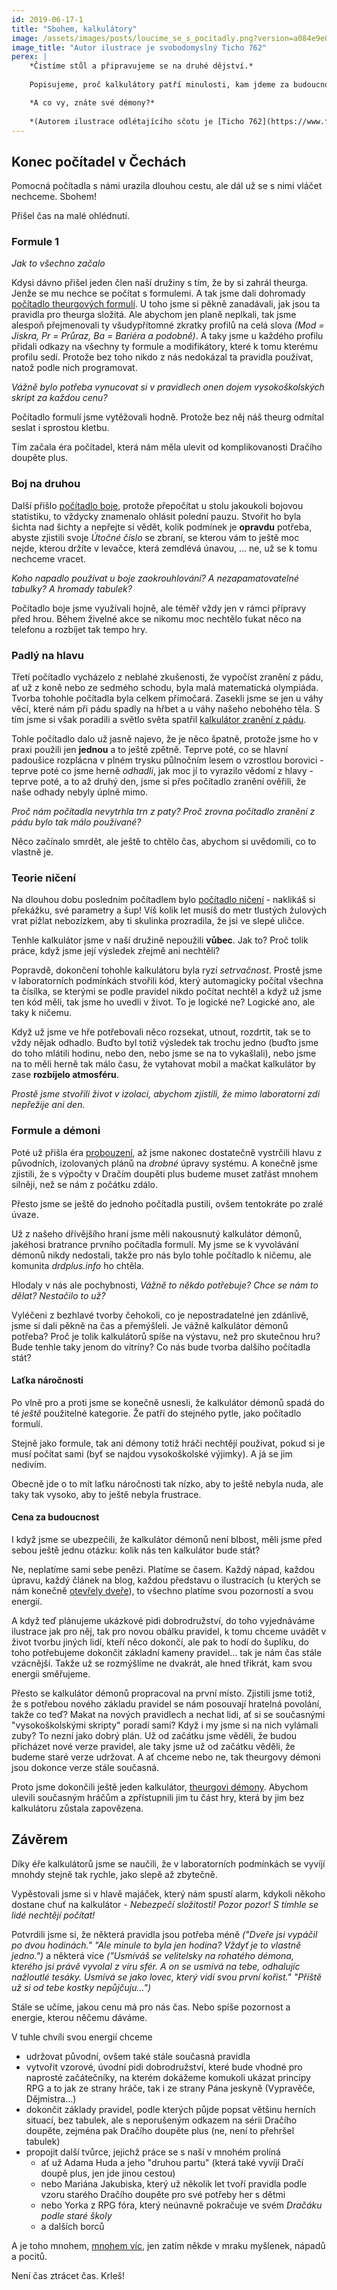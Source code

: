```yaml
---
id: 2019-06-17-1
title: "Sbohem, kalkulátory"
image: /assets/images/posts/loucime_se_s_pocitadly.png?version=a084e9e08b0006106ac67928ef6db771
image_title: "Autor ilustrace je svobodomyslný Ticho 762"
perex: |
    *Čistíme stůl a připravujeme se na druhé dějství.*
    
    Popisujeme, proč kalkulátory patří minulosti, kam jdeme za budoucností Dračího doupěte plus a jak vzácný je čas na práci.

    *A co vy, znáte své démony?*
    
    *(Autorem ilustrace odlétajícího sčotu je [Ticho 762](https://www.facebook.com/ticho762). Děkujeme!)*
---
```


## Konec počítadel v Čechách

Pomocná počítadla s námi urazila dlouhou cestu, ale dál už se s nimi vláčet nechceme. Sbohem!

Přišel čas na malé ohlédnutí.

### Formule 1

*Jak to všechno začalo*

Kdysi dávno přišel jeden člen naší družiny s tím, že by si zahrál theurga. Jenže se mu nechce se počítat s formulemi. A tak jsme dali dohromady [počítadlo theurgových formulí](https://formule.theurg.drdplus.info/).
U toho jsme si pěkně zanadávali, jak jsou ta pravidla pro theurga složitá. Ale abychom jen planě neplkali, tak jsme alespoň přejmenovali ty všudypřítomné zkratky profilů na celá slova *(Mod = Jiskra, Pr = Průraz, Ba = Bariéra a podobně)*.
A taky jsme u každého profilu přidali odkazy na všechny ty formule a modifikátory, které k tomu kterému profilu sedí. Protože bez toho nikdo z nás nedokázal ta pravidla používat, natož podle nich programovat.

*Vážně bylo potřeba vynucovat si v pravidlech onen dojem vysokoškolských skript za každou cenu?*

Počítadlo formulí jsme vytěžovali hodně. Protože bez něj náš theurg odmítal seslat i sprostou kletbu.

Tím začala éra počítadel, která nám měla ulevit od komplikovanosti Dračího doupěte plus.

### Boj na druhou

Další přišlo [počítadlo boje](https://boj.drdplus.info/), protože přepočítat u stolu jakoukoli bojovou statistiku, to vždycky znamenalo ohlásit polední pauzu. Stvořit ho byla šichta nad šichty a nepřejte si vědět, kolik podmínek je **opravdu** potřeba, abyste zjistili svoje *Útočné číslo* se zbraní, se kterou vám to ještě moc nejde, kterou držíte v levačce, která zemdlévá únavou, ... ne, už se k tomu nechceme vracet.

*Koho napadlo používat u boje zaokrouhlování? A nezapamatovatelné tabulky? A hromady tabulek?*

Počítadlo boje jsme využívali hojně, ale téměř vždy jen v rámci přípravy před hrou. Během živelné akce se nikomu moc nechtělo ťukat něco na telefonu a rozbíjet tak tempo hry.

### Padlý na hlavu

Třetí počítadlo vycházelo z neblahé zkušenosti, že vypočíst zranění z pádu, ať už z koně nebo ze sedmého schodu, byla malá matematická olympiáda.
Tvorba tohohle počítadla byla celkem přímočará. Zasekli jsme se jen u váhy věcí, které nám při pádu spadly na hřbet a u váhy našeho nebohého těla. S tím jsme si však poradili a světlo světa spatřil [kalkulátor zranění z pádu](https://pad.drdplus.info/).

Tohle počítadlo dalo už jasně najevo, že je něco špatně, protože jsme ho v praxi použili jen **jednou** a to ještě zpětně. Teprve poté, co se hlavní padoušice rozplácna v plném trysku půlnočním lesem o vzrostlou borovici - teprve poté co jsme herně *odhadli*, jak moc jí to vyrazilo vědomí z hlavy - teprve poté, a to až druhý den, jsme si přes počítadlo zranění ověřili, že naše odhady nebyly úplně mimo.

*Proč nám počítadla nevytrhla trn z paty? Proč zrovna počítadlo zranění z pádu bylo tak málo používané?*

Něco začínalo smrdět, ale ještě to chtělo čas, abychom si uvědomili, co to vlastně je.

### Teorie ničení

Na dlouhou dobu posledním počítadlem bylo [počítadlo ničení](https://niceni.drdplus.info/) - naklikáš si překážku, své parametry a šup! Víš kolik let musíš do metr tlustých žulových vrat pižlat nebozízkem, aby ti skulinka prozradila, že jsi ve slepé uličce.

Tenhle kalkulátor jsme v naší družině nepoužili **vůbec**. Jak to? Proč tolik práce, když jsme její výsledek zřejmě ani nechtěli? 

Popravdě, dokončení tohohle kalkulátoru byla ryzí *setrvačnost*. Prostě jsme v laboratorních podmínkách stvořili kód, který automagicky počítal všechna ta čísílka, se kterými se podle pravidel nikdo počítat nechtěl a když už jsme ten kód měli, tak jsme ho uvedli v život. To je logické ne?
Logické ano, ale taky k ničemu.

Když už jsme ve hře potřebovali něco rozsekat, utnout, rozdrtit, tak se to vždy nějak odhadlo. Buďto byl totiž výsledek tak trochu jedno (buďto jsme do toho mlátili hodinu, nebo den, nebo jsme se na to vykašlali), nebo jsme na to měli herně tak málo času, že vytahovat mobil a mačkat kalkulátor by zase **rozbíjelo atmosféru**.

*Prostě jsme stvořili život v izolaci, abychom zjistili, že mimo laboratorní zdi nepřežije ani den.*

### Formule a démoni

Poté už přišla éra [probouzení](2019-03-12-ucime_se_z_chyb.md), až jsme nakonec dostatečně vystrčili hlavu z původních, izolovaných plánů na *drobné* úpravy systému. A konečně jsme zjistili, že s výpočty v Dračím doupěti plus budeme muset zatřást mnohem silněji, než se nám z počátku zdálo.

Přesto jsme se ještě do jednoho počítadla pustili, ovšem tentokráte po zralé úvaze.

Už z našeho dřívějšího hraní jsme měli nakousnutý kalkulátor démonů, jakéhosi bratrance prvního počítadla formulí.
My jsme se k vyvolávání démonů nikdy nedostali, takže pro nás bylo tohle počítadlo k ničemu, ale komunita *drdplus.info* ho chtěla.

Hlodaly v nás ale pochybnosti, *Vážně to někdo potřebuje? Chce se nám to dělat? Nestačilo to už?*

Vyléčeni z bezhlavé tvorby čehokoli, co je nepostradatelné jen zdánlivě, jsme si dali pěkně na čas a přemýšleli. Je vážně kalkulátor démonů potřeba? Proč je tolik kalkulátorů spíše na výstavu, než pro skutečnou hru? Bude tenhle taky jenom do vitríny? Co nás bude tvorba dalšího počítadla stát?

#### Laťka náročnosti

Po vlně pro a proti jsme se konečně usnesli, že kalkulátor démonů spadá do té *ještě* použitelné kategorie. Že patří do stejného pytle, jako počítadlo formulí.

Stejně jako formule, tak ani démony totiž hráči nechtějí používat, pokud si je musí počítat sami (byť se najdou vysokoškolské výjimky). A já se jim nedivím.

Obecně jde o to mít laťku náročnosti tak nízko, aby to ještě nebyla nuda, ale taky tak vysoko, aby to ještě nebyla frustrace.

#### Cena za budoucnost

I když jsme se ubezpečili, že kalkulátor démonů není blbost, měli jsme před sebou ještě jednu otázku: kolik nás ten kalkulátor bude stát?

Ne, neplatíme sami sebe penězi. Platíme se časem. Každý nápad, každou úpravu, každý článek na blog, každou představu o ilustracích (u kterých se nám konečně [otevřely dveře](https://www.facebook.com/pg/ticho762/photos/?ref=page_internal)), to všechno platíme svou pozorností a svou energií. 

A když teď plánujeme ukázkové pidi dobrodružství, do toho vyjednáváme ilustrace jak pro něj, tak pro novou obálku pravidel, k tomu chceme uvádět v život tvorbu jiných lidí, kteří něco dokončí, ale pak to hodí do šuplíku, do toho potřebujeme dokončit základní kameny pravidel... tak je nám čas stále vzácnější. Takže už se rozmýšlíme ne dvakrát, ale hned třikrát, kam svou energii směřujeme.

Přesto se kalkulátor démonů propracoval na první místo. Zjistili jsme totiž, že s potřebou nového základu pravidel se nám posouvají hratelná povolání, takže co teď? Makat na nových pravidlech a nechat lidi, ať si se současnými "vysokoškolskými skripty" poradí sami? Když i my jsme si na nich vylámali zuby? To nezní jako dobrý plán.
Už od začátku jsme věděli, že budou přicházet nové verze pravidel, ale taky jsme už od začátku věděli, že budeme staré verze udržovat. A ať chceme nebo ne, tak theurgovy démoni jsou dokonce verze stále současná.

Proto jsme dokončili ještě jeden kalkulátor, [theurgovi démony](https://demon.theurg.drdplus.info/). Abychom ulevili současným hráčům a zpřístupnili jim tu část hry, která by jim bez kalkulátoru zůstala zapovězena.

## Závěrem

Díky éře kalkulátorů jsme se naučili, že v laboratorních podmínkách se vyvíjí mnohdy stejně tak rychle, jako slepě až zbytečně.

Vypěstovali jsme si v hlavě majáček, který nám spustí alarm, kdykoli někoho dostane chuť na kalkulátor - *Nebezpečí složitosti! Pozor pozor! S tímhle se lidé nechtějí počítat!*

Potvrdili jsme si, že některá pravidla jsou potřeba méně *("Dveře jsi vypáčil po dvou hodinách." "Ale minule to byla jen hodina? Vždyť je to vlastně jedno.")* a některá více *("Usmíváš se velitelsky na rohatého démona, kterého jsi právě vyvolal z víru sfér. A on se usmívá na tebe, odhalujíc nažloutlé tesáky. Usmívá se jako lovec, který vidí svou první kořist." "Příště už si od tebe kostky nepůjčuju...")*

Stále se učíme, jakou cenu má pro nás čas. Nebo spíše pozornost a energie, kterou něčemu dáváme.

V tuhle chvíli svou energií chceme

- udržovat původní, ovšem také stále současná pravidla
- vytvořit vzorové, úvodní pidi dobrodružství, které bude vhodné pro naprosté začátečníky, na kterém dokážeme komukoli ukázat principy RPG a to jak ze strany hráče, tak i ze strany Pána jeskyně (Vypravěče, Dějmistra...)
- dokončit základy pravidel, podle kterých půjde popsat většinu herních situací, bez tabulek, ale s neporušeným odkazem na sérii Dračího doupěte, zejména pak Dračího doupěte plus (ne, není to přehršel tabulek)
- propojit další tvůrce, jejichž práce se s naší v mnohém prolíná
    - ať už Adama Huda a jeho "druhou partu" (která také vyvíjí Dračí doupě plus, jen jde jinou cestou)
    - nebo Mariána Jakubiska, který už několik let tvoří pravidla podle vzoru starého Dračího doupěte pro své potřeby her s dětmi
    - nebo Yorka z RPG fóra, který neúnavně pokračuje ve svém *Dračáku podle staré školy*
    - a dalších borců

A je toho mnohem, [mnohem víc](https://trello.com/b/L64FNYj3/drdplusinfo), jen zatím někde v mraku myšlenek, nápadů a pocitů.

Není čas ztrácet čas. Krleš!
